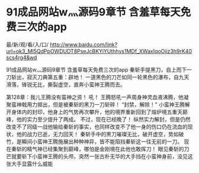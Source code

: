 # 91成品网站w灬源码9章节 含羞草每天免费三次的app

最/新/观/看/入/口/ http://www.baidu.com/link?url=ok3_Ml5QdPpOWDUDT8PseJcBKYiYUthhvs1MDf_XWaxIqoOiiz3h9rK40scs4rg4&wd

91成品网站w灬源码9章节 含羞草每天免费三次的app
  秦斩手提黑刀，自上而下一刀斩出，寂灭刀典第五重：辟地！
    一道黑色的刀芒如同一轮黑色的瀑布，自九天滑落，锋锐无比，撕裂虚空，直奔小蛮神王腾而去。

第128章：我儿王腾没有蛮神之资！
    吼！
    王腾怒吼一声周身神灵血液沸腾，他凝聚蛮神戟用力掷出，但是被秦斩的黑刀一刀斩碎！
    “封禁，解除！”
    小蛮神王腾解开身体内的封印，他身上的气势再次攀升，他的境界重新回到了熔炉境五重天巅峰，他的实力至少提升了两成。
    不过，现在已经晚了！
    纵然实力解封，但是仍然改变不了同级一战他输给秦斩的事实，也同样改变不了他一身的伤口仍在流血的现状，他的战力已逝，无力回天！
    秦斩手中的黑刀璀璨无比，破开虚空，势如破竹，是瞬间小蛮神王腾施展出种种神异，皆不能阻挡秦斩这一往无前的一刀。
    现在秦斩的精气神已经集聚到巅峰，哪怕是金刚境在此他也敢挥刀！
    眼见秦斩的刀芒就要斩下小蛮神王腾的头颅，突然一张古朴无华的大手挡在小蛮神身前，没见这张大手显露什么威能
